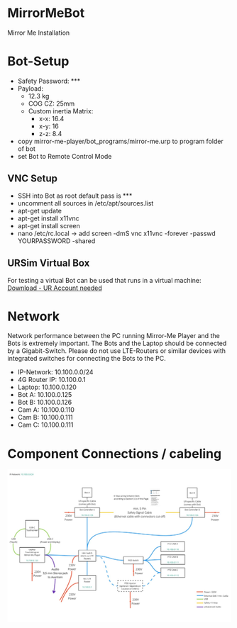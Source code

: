 # MirrorMeBot
Mirror Me Installation

# Bot-Setup
- Safety Password: ***
- Payload:
  - 12.3 kg
  - COG CZ: 25mm
  - Custom inertia Matrix:
    - x-x: 16.4
    - x-y: 16
    - z-z: 8.4
- copy mirror-me-player/bot_programs/mirror-me.urp to program folder of bot
- set Bot to Remote Control Mode

## VNC Setup
- SSH into Bot as root default pass is ***
- uncomment all sources in /etc/apt/sources.list
- apt-get update
- apt-get install x11vnc
- apt-get install screen
- nano /etc/rc.local -> add screen -dmS vnc x11vnc -forever -passwd YOURPASSWORD -shared


## URSim Virtual Box
For testing a virtual Bot can be used that runs in a virtual machine: [Download - UR Account needed](https://www.universal-robots.com/download/software-e-series/simulator-non-linux/offline-simulator-e-series-ur-sim-for-non-linux-5126-lts/)

# Network
Network performance between the PC running Mirror-Me Player and the Bots is extremely important. The Bots and the Laptop should be connected by a Gigabit-Switch. Please do not use LTE-Routers or similar devices with integrated switches for connecting the Bots to the PC.

- IP-Network: 10.100.0.0/24
- 4G Router IP: 10.100.0.1
- Laptop: 10.100.0.120
- Bot A: 10.100.0.125
- Bot B: 10.100.0.126
- Cam A: 10.100.0.110
- Cam B: 10.100.0.111
- Cam C: 10.100.0.111


# Component Connections / cabeling
![Mirror Me cabeling](doc/cabeling_mirror_me.jpg)